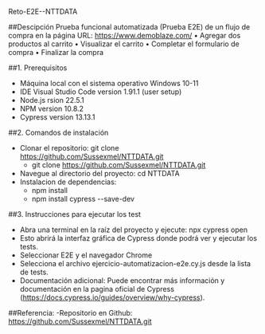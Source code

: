 Reto-E2E--NTTDATA

##Descipción
Prueba funcional automatizada (Prueba E2E) de un flujo de compra en la página
URL: https://www.demoblaze.com/
• Agregar dos productos al carrito
• Visualizar el carrito
• Completar el formulario de compra
• Finalizar la compra

##1. Prerequisitos
- Máquina local con el sistema operativo Windows 10-11
- IDE Visual Studio Code version 1.91.1 (user setup)
- Node.js rsion 22.5.1
- NPM version 10.8.2
- Cypress version 13.13.1

##2. Comandos de instalación
- Clonar el repositorio: git clone https://github.com/Sussexmel/NTTDATA.git
    - git clone https://github.com/Sussexmel/NTTDATA.git
- Navegue al directorio del proyecto: cd NTTDATA
- Instalacion de dependencias:
    - npm install
    - npm install cypress --save-dev
  
##3. Instrucciones para ejecutar los test
- Abra una terminal en la raíz del proyecto y ejecute: npx cypress open
- Esto abrirá la interfaz gráfica de Cypress donde podrá ver y ejecutar los tests.
- Seleccionar E2E y el navegador Chrome 
- Selecciona el archivo ejercicio-automatizacion-e2e.cy.js desde la lista de tests.
- Documentación adicional: Puede encontrar más información y documentación en la pagina oficial de Cypress (https://docs.cypress.io/guides/overview/why-cypress).

##Referencia:
-Repositorio en Github: https://github.com/Sussexmel/NTTDATA.git



